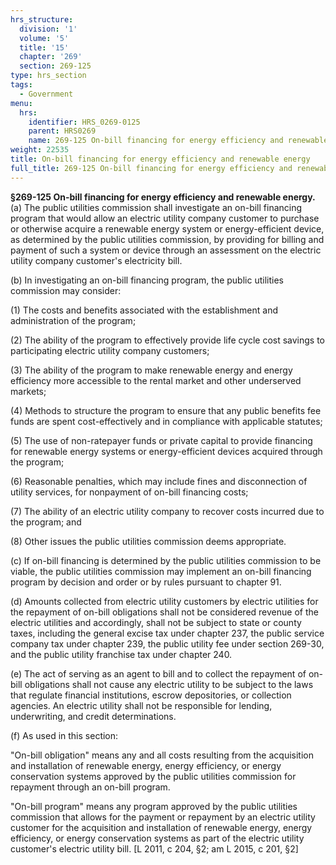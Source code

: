 ```yaml
---
hrs_structure:
  division: '1'
  volume: '5'
  title: '15'
  chapter: '269'
  section: 269-125
type: hrs_section
tags:
  - Government
menu:
  hrs:
    identifier: HRS_0269-0125
    parent: HRS0269
    name: 269-125 On-bill financing for energy efficiency and renewable energy
weight: 22535
title: On-bill financing for energy efficiency and renewable energy
full_title: 269-125 On-bill financing for energy efficiency and renewable energy
---
```

**§269-125 On-bill financing for energy efficiency and renewable energy.** (a) The public utilities commission shall investigate an on-bill financing program that would allow an electric utility company customer to purchase or otherwise acquire a renewable energy system or energy-efficient device, as determined by the public utilities commission, by providing for billing and payment of such a system or device through an assessment on the electric utility company customer's electricity bill.

(b) In investigating an on-bill financing program, the public utilities commission may consider:

(1) The costs and benefits associated with the establishment and administration of the program;

(2) The ability of the program to effectively provide life cycle cost savings to participating electric utility company customers;

(3) The ability of the program to make renewable energy and energy efficiency more accessible to the rental market and other underserved markets;

(4) Methods to structure the program to ensure that any public benefits fee funds are spent cost-effectively and in compliance with applicable statutes;

(5) The use of non-ratepayer funds or private capital to provide financing for renewable energy systems or energy-efficient devices acquired through the program;

(6) Reasonable penalties, which may include fines and disconnection of utility services, for nonpayment of on-bill financing costs;

(7) The ability of an electric utility company to recover costs incurred due to the program; and

(8) Other issues the public utilities commission deems appropriate.

(c) If on-bill financing is determined by the public utilities commission to be viable, the public utilities commission may implement an on-bill financing program by decision and order or by rules pursuant to chapter 91.

(d) Amounts collected from electric utility customers by electric utilities for the repayment of on-bill obligations shall not be considered revenue of the electric utilities and accordingly, shall not be subject to state or county taxes, including the general excise tax under chapter 237, the public service company tax under chapter 239, the public utility fee under section 269-30, and the public utility franchise tax under chapter 240.

(e) The act of serving as an agent to bill and to collect the repayment of on-bill obligations shall not cause any electric utility to be subject to the laws that regulate financial institutions, escrow depositories, or collection agencies. An electric utility shall not be responsible for lending, underwriting, and credit determinations.

(f) As used in this section:

"On-bill obligation" means any and all costs resulting from the acquisition and installation of renewable energy, energy efficiency, or energy conservation systems approved by the public utilities commission for repayment through an on-bill program.

"On-bill program" means any program approved by the public utilities commission that allows for the payment or repayment by an electric utility customer for the acquisition and installation of renewable energy, energy efficiency, or energy conservation systems as part of the electric utility customer's electric utility bill. [L 2011, c 204, §2; am L 2015, c 201, §2]